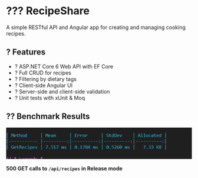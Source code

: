 # ??? RecipeShare

A simple RESTful API and Angular app for creating and managing cooking recipes.

## ? Features

- ? ASP.NET Core 6 Web API with EF Core
- ? Full CRUD for recipes
- ? Filtering by dietary tags
- ? Client-side Angular UI
- ? Server-side and client-side validation
- ? Unit tests with xUnit & Moq

## ?? Benchmark Results

![Performance Test Results for GET /api/recipes](assets/benchmark.png)

**500 GET calls to `/api/recipes` in Release mode**